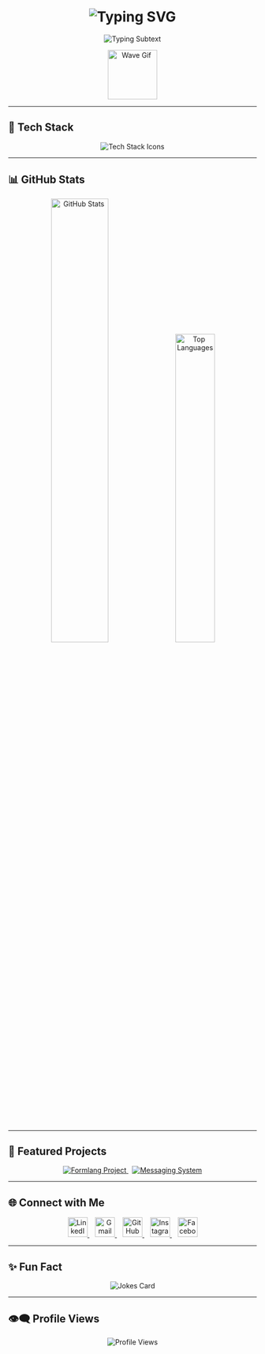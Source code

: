 <h1 align="center">
  <img src="https://readme-typing-svg.demolab.com?font=Fira+Code&size=30&pause=1000&color=00F7FF&center=true&vCenter=true&width=435&lines=Hi+I'm+Vidath+Theekshana;CS+Undergraduate+@+SLIIT;Passionate+Web+Developer" alt="Typing SVG" />
</h1>

<p align="center">
  <img src="https://readme-typing-svg.demolab.com?font=Fira+Code&duration=3000&pause=1000&color=00F7FF&center=true&vCenter=true&width=435&lines=Full-Stack+Developer;Open+Source+Contributor;Spring+Boot+Learner" alt="Typing Subtext" />
</p>

<p align="center">
  <img src="https://user-images.githubusercontent.com/18350557/176309783-0785949b-9127-417c-8b55-ab5a4333674e.gif" width="100px" alt="Wave Gif" />
</p>

---

## 🚀 Tech Stack

<p align="center">
  <img src="https://skillicons.dev/icons?i=python,js,ts,react,nextjs,nodejs,spring,mongodb,java,c,cpp,cs,mysql,html,css,figma,linux,postman,git,github&perline=8&theme=dark" alt="Tech Stack Icons" />
</p>

---

## 📊 GitHub Stats

<p align="center">
  <img src="https://github-readme-stats.vercel.app/api?username=VidathTheekshana&show_icons=true&theme=tokyonight&hide_border=true&count_private=true&include_all_commits=true" width="48%" alt="GitHub Stats" />
  &nbsp;
  <img src="https://github-readme-stats.vercel.app/api/top-langs/?username=VidathTheekshana&layout=compact&theme=tokyonight&hide_border=true" width="40%" alt="Top Languages" />
</p>

---

## 🌟 Featured Projects

<p align="center">
  <a href="https://github.com/VidathTheekshana/Formlang-with-LEX-YACC">
    <img src="https://github-readme-stats.vercel.app/api/pin/?username=VidathTheekshana&repo=Formlang-with-LEX-YACC&theme=radical" alt="Formlang Project" />
  </a>
  &nbsp;
  <a href="https://github.com/VidathTheekshana/Distributed-Messaging-System">
    <img src="https://github-readme-stats.vercel.app/api/pin/?username=VidathTheekshana&repo=Distributed-Messaging-System&theme=radical" alt="Messaging System" />
  </a>
</p>

---

## 🌐 Connect with Me

<p align="center">
  <a href="https://linkedin.com/in/vidath-theekshana" target="_blank" title="LinkedIn">
    <img src="https://cdn.jsdelivr.net/gh/devicons/devicon/icons/linkedin/linkedin-original.svg" width="40" height="40" alt="LinkedIn"/>
  </a>
  &nbsp;&nbsp;
  <a href="mailto:vidaththeekshana@gmail.com" title="Gmail">
    <img src="https://cdn.jsdelivr.net/gh/devicons/devicon/icons/google/google-original.svg" width="40" height="40" alt="Gmail"/>
  </a>
  &nbsp;&nbsp;
  <a href="https://github.com/VidathTheekshana" target="_blank" title="GitHub">
    <img src="https://cdn.jsdelivr.net/gh/devicons/devicon/icons/github/github-original.svg" width="40" height="40" alt="GitHub"/>
  </a>
  &nbsp;&nbsp;
  <a href="https://www.instagram.com/vidath._.t" target="_blank" title="Instagram">
    <img src="https://img.icons8.com/fluency/48/instagram-new.png" width="40" height="40" alt="Instagram"/>
  </a>
  &nbsp;&nbsp;
  <a href="https://www.facebook.com/vidath.2003" target="_blank" title="Facebook">
    <img src="https://img.icons8.com/color/48/facebook-new.png" width="40" height="40" alt="Facebook"/>
  </a>
</p>



---

## ✨ Fun Fact

<p align="center">
  <img src="https://readme-jokes.vercel.app/api?theme=radical&hideBorder" alt="Jokes Card" />
</p>

---

## 👁️‍🗨️ Profile Views

<p align="center">
  <img src="https://komarev.com/ghpvc/?username=IT23398184&label=Profile%20Views&color=0e75b6&style=flat-square" alt="Profile Views" />
</p>
